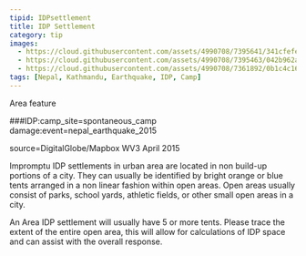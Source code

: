 ```yaml
---
tipid: IDPsettlement
title: IDP Settlement
category: tip
images:
  - https://cloud.githubusercontent.com/assets/4990708/7395641/341cfefe-ee69-11e4-81d8-d674ffd50fb5.JPG
  - https://cloud.githubusercontent.com/assets/4990708/7395463/042b962a-ee68-11e4-8b06-2d4fe448f7c8.JPG
  - https://cloud.githubusercontent.com/assets/4990708/7361892/0b1c4c16-ed2f-11e4-8a73-7ef2c5ac6ae3.jpg
tags: [Nepal, Kathmandu, Earthquake, IDP, Camp]
---
```

Area feature

###IDP:camp_site=spontaneous_camp
damage:event=nepal_earthquake_2015

source=DigitalGlobe/Mapbox WV3 April 2015

Impromptu IDP settlements in urban area are located in non build-up portions of a city.  They can usually be identified by bright orange or blue tents arranged in a non linear fashion within open areas.  Open areas usually consist of parks, school yards, athletic fields, or other small open areas in a city.  

An Area IDP settlement will usually have 5 or more tents.  Please trace the extent of the entire open area, this will allow for calculations of IDP space and can assist with the overall response.  
